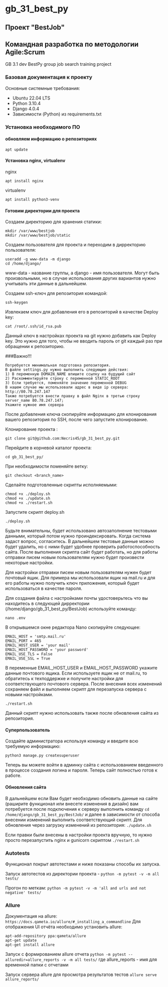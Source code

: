# gb_31_best_py
## Проект "BestJob"
## Командная разработка по методологии Agile:Scrum
GB 3.1 dev BestPy group job search training project
### Базовая документация к проекту

Основные системные требования:

* Ubuntu 22.04 LTS
* Python 3.10.4
* Django 4.0.4
* Зависимости (Python) из requirements.txt

### Установка необходимого ПО
#### обновляем информацию о репозиториях
```
apt update
```
#### Установка nginx, virtualenv
nginx
```
apt install nginx
```
virtualenv
```
apt install python3-venv
```
#### Готовим директории для проекта
Создаем директорию для хранения статики:
```
mkdir /var/www/bestjob
mkdir /var/www/bestjob/static
```
Создаем пользователя для проекта и переходим в дирректорию пользователя:
```
useradd -g www-data -m django
cd /home/django/ 
```
www-data - название группы, а django - имя пользователя. Могут быть произвольными, но в случае использования других вариантов нужно учитывать эти данные в дальнейшем.

Создаем ssh-ключ для репозитория командой:
```
ssh-keygen
```
Извлекаем ключ для добавления его в репозиторий в качестве Deploy key:
```
cat /root/.ssh/id_rsa.pub
```
Данный ключ в настройках проекта на git нужно добавить как Deploy key. Это нужно для того, чтобы не вводить пароль от git каждый раз при обращении к репозиторию.

###Важно!!! 
```
Потребуется минимальная подготовка репозитория. 
В файле settings.py нужно выполнить следующие действия:
1) В переменную DOMAIN_NAME впишите ссылку на будущий сайт
2) Раскомментируйте строку с переменной STATIC_ROOT
3) Если требуется, поменяйте значение переменной DEBUG
В нашем случае мы использовали адрес в виде ip сервера:
http://80.78.247.147
Также потребуется внести правку в файл Nginx в третью строку
server_name 80.78.247.147;
Укажите нужное имя сервера
```
После добавления ключа скопируйте информацию для клонирования вашего репозитория по SSH, после чего запустите клонирование. 

Клонирование проекта :
```
git clone git@github.com:Necris45/gb_31_best_py.git
```
Перейдите в корневой каталог проекта:
```
cd gb_31_best_py/
```
При необходимости поменяйте ветку:
```
git checkout <branch_name>
```
Сделайте подготовленные скрипты исполняемыми:
```
chmod +x ./deploy.sh
chmod +x ./update.sh
chmod +x ./restart.sh
```
Запустите скрипт deploy.sh
```
./deploy.sh
```
Будьте внимательны, будет использовано автозаполнение тестовыми данными, который потом нужно проиндексировать.
Когда система задаст вопрос, согласитесь. В дальнейшем тестовые данные можно будет удалить, но с ними будет удобнее проверить работоспособность сайта.
После выполнения скрипта сайт будет работать, но для работы отправки писем новым пользователям нужно будет произвести некоторые настройки.

Для настройки отправки писем новым пользователям нужен будет почтовый ящик. Для примера мы использовали ящик на mail.ru и для его работы нужно получить ключ приложения, который будет использоваться в качестве пароля.

Для создания файла с настройками почты удостоверьтесь что вы находитесь в следующей дирректории (/home/django/gb_31_best_py/BestJob) используйте команду:
```
nano .env
```
В открывшемся окне редактора Nano скопируйте следующее:
```
EMAIL_HOST = 'smtp.mail.ru'
EMAIL_PORT = 465
EMAIL_HOST_USER = 'your mail'
EMAIL_HOST_PASSWORD = 'your password'
EMAIL_USE_TLS = False
EMAIL_USE_SSL = True
```
В переменные EMAIL_HOST_USER и EMAIL_HOST_PASSWORD укажите данные почтового ящика.
Если используете ящик не от mail.ru, то обратитесь к техподдержке и получите настройки для соответствующего почтового сервера.
После внесения всех изменений сохраняем файл и выполняем скрипт для перезапуска сервера с новыми настройками.
```
./restart.sh
```
Данный скрипт нужно использовать также после обновления сайта из репозитория.

#### Суперпользователь
Создайте администратора используя команду и введите всю требуемую информацию:
```
python3 manage.py createsuperuser
```
Теперь вы можете войти в админку сайта с использованием введенного в процессе создания логина и пароля. Теперь сайт полностью готов к работе.

#### Обновления сайта
В дальнейшем если Вам будет необходимо обновить данные на сайте (раширите функционал или внесете изменения в дизайн) вам потребуется после подключения к серверу выполнить команду `cd /home/django/gb_31_best_py/BestJob/` и далее в зависимости от способа внесении изменений выполнить соответствующий скрипт.
Для обновления через загрузку изменений из репозитория:
`./update.sh`

Если правки были внесены в настройки проекта вручную, то нужно просто перезапустить nginx и gunicorn скриптом `./restart.sh`

### Autotests
Функционал покрыт автотестами и ниже показаны способы их запуска.

Запуск автотестов из директории проекта - `python -m pytest -v -m all tests/`

Прогон по меткам:
`python -m pytest -v -m 'all and urls and not negative' tests/`

### Allure
Документация на allure: 
`https://docs.qameta.io/allure/#_installing_a_commandline`
Для отображения UI отчёта необходимо установить allure:
```
apt-add-repository ppa:qameta/allure
apt-get update 
apt-get install allure
```
Запуск с формированием allure отчета
`python -m pytest --alluredir=allure_reports -v -m all tests/` где allure_reports - имя для временной папки с отчетами

Запуск сервера allure для просмотра результатов тестов 
`allure serve allure_reports/`
